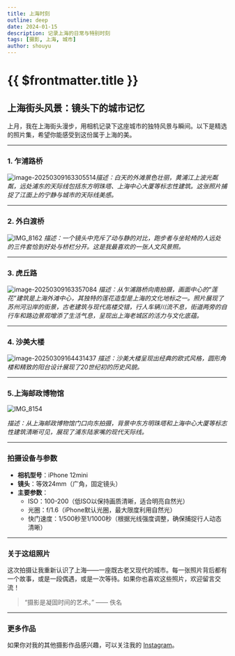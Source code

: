 ```yaml
---
title: 上海时刻
outline: deep
date: 2024-01-15
description: 记录上海的日常与特别时刻
tags: [摄影, 上海, 城市]
author: shouyu
---
```


# {{ $frontmatter.title }}

## 上海街头风景：镜头下的城市记忆  

上月，我在上海街头漫步，用相机记录下这座城市的独特风景与瞬间。以下是精选的照片集，希望你能感受到这份属于上海的美。

---

### **1. 乍浦路桥**  

![image-20250309163305514](https://images-xxueyu.oss-cn-shanghai.aliyuncs.com/image-20250309163305514.png)*描述：白天的外滩景色壮丽，黄浦江上波光粼粼，远处浦东的天际线包括东方明珠塔、上海中心大厦等标志性建筑。这张照片捕捉了江面上的宁静与城市的天际线美感。*

---

### **2. 外白渡桥**

![IMG_8162](https://images-xxueyu.oss-cn-shanghai.aliyuncs.com/IMG_8162.JPEG)
*描述：一个镜头中充斥了动与静的对比，跑步者与坐轮椅的人远处的三件套恰到好处与桥栏分开。这是我最喜欢的一张人文风景照。*

---

### **3. 虎丘路**  

![image-20250309163357084](https://images-xxueyu.oss-cn-shanghai.aliyuncs.com/image-20250309163357084.png)
*描述：从乍浦路桥向南拍摄，画面中心的“莲花”建筑是上海外滩中心，其独特的莲花造型是上海的文化地标之一。照片展现了苏州河沿岸的街景，古老建筑与现代高楼交错，行人车辆川流不息，街道两旁的自行车和路边景观增添了生活气息，呈现出上海老城区的活力与文化底蕴。*

---

### **4. 沙美大楼**  

![image-20250309164431437](https://images-xxueyu.oss-cn-shanghai.aliyuncs.com/image-20250309164431437.png)
*描述：沙美大楼呈现出经典的欧式风格，圆形角楼和精致的阳台设计展现了20世纪初的历史风貌。*

---

### **5.上海邮政博物馆**  

![IMG_8154](https://images-xxueyu.oss-cn-shanghai.aliyuncs.com/IMG_8154.JPG)

*描述：从上海邮政博物馆门口向东拍摄，背景中东方明珠塔和上海中心大厦等标志性建筑清晰可见，展现了浦东陆家嘴的现代天际线。*

---

### **拍摄设备与参数**  

- **相机型号**：iPhone 12mini
- **镜头**：等效24mm（广角，固定镜头）
- **主要参数**：  
  - ISO：100-200（低ISO以保持画质清晰，适合明亮自然光）
  - 光圈：f/1.6（iPhone默认光圈，最大限度利用自然光）
  - 快门速度：1/500秒至1/1000秒（根据光线强度调整，确保捕捉行人动态清晰）

---

### **关于这组照片**  

这次拍摄让我重新认识了上海——一座既古老又现代的城市。每一张照片背后都有一个故事，或是一段偶遇，或是一次等待。如果你也喜欢这些照片，欢迎留言交流！  

> “摄影是凝固时间的艺术。” —— 佚名  

---

### **更多作品**  

如果你对我的其他摄影作品感兴趣，可以关注我的 [Instagram](https://www.instagram.com/ceceme98)。
